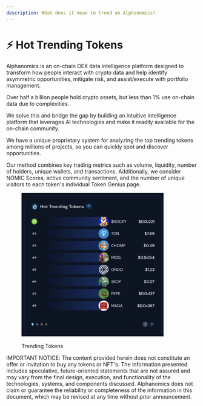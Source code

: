 ```yaml
---
description: What does it mean to trend on Alphanomics?
---
```


# ⚡ Hot Trending Tokens

Alphanomics is an on-chain DEX data intelligence platform designed to transform how people interact with crypto data and help identify asymmetric opportunities, mitigate risk, and assist/execute with portfolio management.&#x20;

Over half a billion people hold crypto assets, but less than 1% use on-chain data due to complexities.&#x20;

We solve this and bridge the gap by building an intuitive intelligence platform that leverages AI technologies and make it readily available for the on-chain community.

We have a unique proprietary system for analyzing the top trending tokens among millions of projects, so you can quickly spot and discover opportunities.&#x20;

Our method combines key trading metrics such as volume, liquidity, number of holders, unique wallets, and transactions. Additionally, we consider NOMIC Scores, active community sentiment, and the number of unique visitors to each token's individual Token Genius page.

<figure><img src="../.gitbook/assets/Screenshot 2024-06-25 at 19.49.42.png" alt="" width="375"><figcaption><p>Trending Tokens</p></figcaption></figure>

















IMPORTANT NOTICE: The content provided herein does not constitute an offer or invitation to buy any tokens or NFT's. The information presented includes speculative, future-oriented statements that are not assured and may vary from the final design, execution, and functionality of the technologies, systems, and components discussed. Alphanomics does not claim or guarantee the reliability or completeness of the information in this document, which may be revised at any time without prior announcement.
